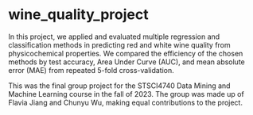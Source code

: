 # wine_quality_project

In this project, we applied and evaluated multiple regression and classification methods in predicting red and white wine quality from physicochemical properties. We compared the efficiency of the chosen methods by test accuracy, Area Under Curve (AUC), and mean absolute error (MAE) from repeated 5-fold cross-validation.

This was the final group project for the STSCI4740 Data Mining and Machine Learning course in the fall of 2023. The group was made up of Flavia Jiang and Chunyu Wu, making equal contributions to the project.
